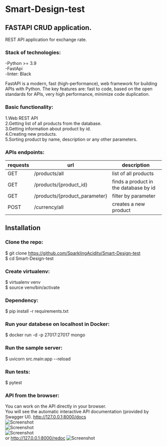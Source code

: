 # Smart-Design-test
## FASTAPI CRUD application.
REST API application for exchange rate.<br>

### Stack of technologies:<br>
-Python >= 3.9<br>
-FastApi<br>
-linter: Black<br>

FastAPI is a modern, fast (high-performance), web framework for building APIs with Python.
The key features are: fast to code, based on the open standards for APIs,
very high performance, minimize code duplication.

### Basic functionality:<br>
1.Web REST API<br>
2.Getting list of all products from the database.<br>
3.Getting information about product by id.<br>
4.Creating new products. <br>
5.Sorting product by name, description or any other parameters.

### APIs endpoints:<br>
| requests | url | description  |
| ------- | --- | --- |
| GET | /products/all | list of all products  |
| GET | /products/{product_id} | finds a product in the database by id |
| GET | /products/{product_parameter} | filter by parameter |
| POST | /currency/all | creates a new product |


## Installation
### Clone the repo:<br>

$ git clone https://github.com/SparklingAcidity/Smart-Design-test <br>
$ cd Smart-Design-test<br>

### Create virtualenv:<br>
$ virtualenv venv<br>
$ source venv/bin/activate<br>

### Dependency:
$ pip install -r requirements.txt<br>

### Run your databese on localhost in Docker:
$ docker run -d -p 27017:27017 mongo

### Run the sample server:<br>
$ uvicorn src.main:app --reload <br>

### Run tests:<br>
$ pytest<br>


### API from the browser:
You can work on the API directly in your browser.<br>
You will see the automatic interactive API documentation (provided by Swagger UI).
http://127.0.0.1:8000/docs <br>
![Screenshot](https://github.com/SparklingAcidity/Smart-Design-test/blob/in_process/img_for_deadme/1.png) <br>
![Screenshot](https://github.com/SparklingAcidity/Smart-Design-test/blob/in_process/img_for_deadme/2.png) <br>
![Screenshot](https://github.com/SparklingAcidity/Smart-Design-test/blob/in_process/img_for_deadme/3.png) <br>
or http://127.0.0.1:8000/redoc
![Screenshot](https://github.com/SparklingAcidity/Smart-Design-test/blob/in_process/img_for_deadme/4.png)
